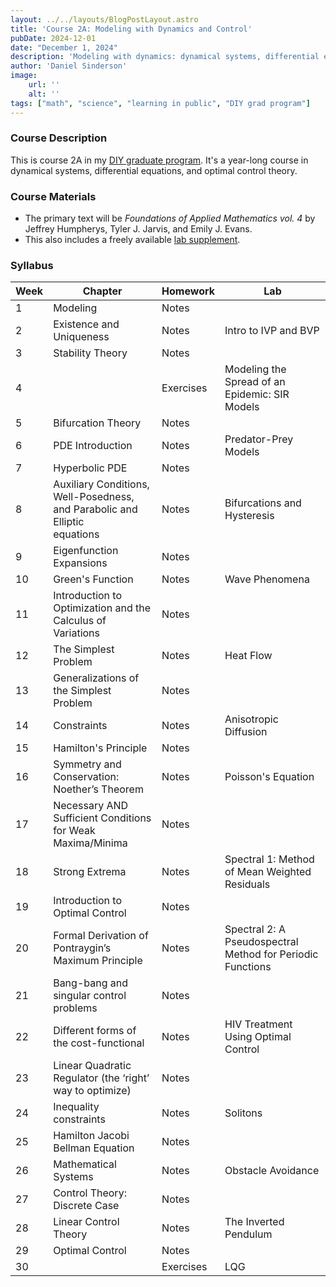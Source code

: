 ```yaml
---
layout: ../../layouts/BlogPostLayout.astro
title: 'Course 2A: Modeling with Dynamics and Control'
pubDate: 2024-12-01
date: "December 1, 2024"
description: 'Modeling with dynamics: dynamical systems, differential equations, and optimal control theory'
author: 'Daniel Sinderson'
image:
    url: ''
    alt: ''
tags: ["math", "science", "learning in public", "DIY grad program"]
---
```





### Course Description
This is course 2A in my [DIY graduate program](/posts/DIYphd-1).
It's a year-long course in dynamical systems, differential equations, and optimal control theory.

### Course Materials
- The primary text will be *Foundations of Applied Mathematics vol. 4* by Jeffrey Humpherys, Tyler J. Jarvis, and Emily J. Evans. 
- This also includes a freely available [lab supplement](/public/FAM_lab_supplement_Volume4.pdf).

### Syllabus
| Week | Chapter                                                                       | Homework  | Lab                                                        |
| ---- | ----------------------------------------------------------------------------- | --------- | ---------------------------------------------------------- |
| 1    | Modeling                                                                      | Notes     |                                                            |
| 2    | Existence and Uniqueness                                                      | Notes     | Intro to IVP and BVP                                       |
| 3    | Stability Theory                                                              | Notes     |                                                            |
| 4    |                                                                               | Exercises | Modeling the Spread of an Epidemic: SIR Models             |
| 5    | Bifurcation Theory                                                            | Notes     |                                                            |
| 6    | PDE Introduction                                                              | Notes     | Predator-Prey Models                                       |
| 7    | Hyperbolic PDE                                                                | Notes     |                                                            |
| 8    | Auxiliary Conditions, Well-Posedness, and Parabolic and Elliptic<br>equations | Notes     | Bifurcations and Hysteresis                                |
| 9    | Eigenfunction Expansions                                                      | Notes     |                                                            |
| 10   | Green's Function                                                              | Notes     | Wave Phenomena                                             |
| 11   | Introduction to Optimization and the Calculus of Variations                   | Notes     |                                                            |
| 12   | The Simplest Problem                                                          | Notes     | Heat Flow                                                  |
| 13   | Generalizations of the Simplest Problem                                       | Notes     |                                                            |
| 14   | Constraints                                                                   | Notes     | Anisotropic Diffusion                                      |
| 15   | Hamilton's Principle                                                          | Notes     |                                                            |
| 16   | Symmetry and Conservation: Noether’s Theorem                                  | Notes     | Poisson's Equation                                         |
| 17   | Necessary AND Sufficient Conditions for Weak Maxima/Minima                    | Notes     |                                                            |
| 18   | Strong Extrema                                                                | Notes     | Spectral 1: Method of Mean Weighted Residuals              |
| 19   | Introduction to Optimal Control                                               | Notes     |                                                            |
| 20   | Formal Derivation of Pontraygin’s Maximum Principle                           | Notes     | Spectral 2: A Pseudospectral Method for Periodic Functions |
| 21   | Bang-bang and singular control problems                                       | Notes     |                                                            |
| 22   | Different forms of the cost-functional                                        | Notes     | HIV Treatment Using Optimal Control                        |
| 23   | Linear Quadratic Regulator (the ‘right’ way to optimize)                      | Notes     |                                                            |
| 24   | Inequality constraints                                                        | Notes     | Solitons                                                   |
| 25   | Hamilton Jacobi Bellman Equation                                              | Notes     |                                                            |
| 26   | Mathematical Systems                                                          | Notes     | Obstacle Avoidance                                         |
| 27   | Control Theory: Discrete Case                                                 | Notes     |                                                            |
| 28   | Linear Control Theory                                                         | Notes     | The Inverted Pendulum                                      |
| 29   | Optimal Control                                                               | Notes     |                                                            |
| 30   |                                                                               | Exercises | LQG                                                        |